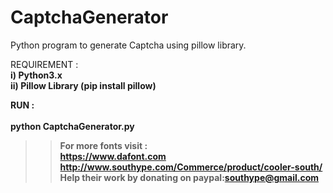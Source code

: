 # CaptchaGenerator
Python program to generate Captcha using pillow library.  
  
</b>REQUIREMENT :<b>  
i) Python3.x  
ii) Pillow Library (pip install pillow)  
  
<b>RUN :<br>  
python CaptchaGenerator.py  
  
>> For more fonts visit :  
> https://www.dafont.com  
> http://www.southype.com/Commerce/product/cooler-south/   
> Help their work by donating on paypal:southype@gmail.com  
